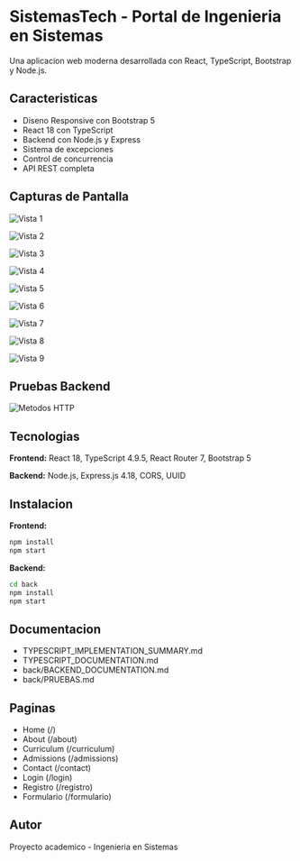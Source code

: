 # SistemasTech - Portal de Ingenieria en Sistemas

Una aplicacion web moderna desarrollada con React, TypeScript, Bootstrap y Node.js.

## Caracteristicas

- Diseno Responsive con Bootstrap 5
- React 18 con TypeScript
- Backend con Node.js y Express
- Sistema de excepciones
- Control de concurrencia
- API REST completa

## Capturas de Pantalla

![Vista 1](src/front/images/vistas/Macbook-Air-localhost.png)

![Vista 2](src/front/images/vistas/Macbook-Air-localhost%20(1).png)

![Vista 3](src/front/images/vistas/Macbook-Air-localhost%20(2).png)

![Vista 4](src/front/images/vistas/Macbook-Air-localhost%20(3).png)

![Vista 5](src/front/images/vistas/Macbook-Air-localhost%20(4).png)

![Vista 6](src/front/images/vistas/Macbook-Air-localhost%20(5).png)

![Vista 7](src/front/images/vistas/Macbook-Air-localhost%20(6).png)

![Vista 8](src/front/images/vistas/Macbook-Air-localhost%20(7).png)

![Vista 9](src/front/images/vistas/Macbook-Air-localhost%20(8).png)

## Pruebas Backend

![Metodos HTTP](src/front/images/muestras-metodos.png)

## Tecnologias

**Frontend:** React 18, TypeScript 4.9.5, React Router 7, Bootstrap 5

**Backend:** Node.js, Express.js 4.18, CORS, UUID

## Instalacion

**Frontend:**
```bash
npm install
npm start
```

**Backend:**
```bash
cd back
npm install  
npm start
```

## Documentacion

- TYPESCRIPT_IMPLEMENTATION_SUMMARY.md
- TYPESCRIPT_DOCUMENTATION.md  
- back/BACKEND_DOCUMENTATION.md
- back/PRUEBAS.md

## Paginas

- Home (/)
- About (/about)
- Curriculum (/curriculum)
- Admissions (/admissions)
- Contact (/contact)
- Login (/login)
- Registro (/registro)
- Formulario (/formulario)

## Autor

Proyecto academico - Ingenieria en Sistemas
